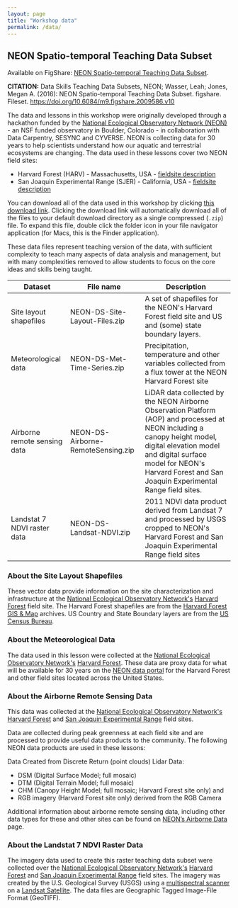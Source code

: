 ```yaml
---
layout: page
title: "Workshop data"
permalink: /data/
---
```


## NEON Spatio-temporal Teaching Data Subset

Available on FigShare: 
[NEON Spatio-temporal Teaching Data Subset](https://figshare.com/articles/Spatio_temporal_Series_Teaching_Data_Subsets/2009586).

**CITATION:** Data Skills Teaching Data Subsets, NEON; Wasser, Leah; Jones, Megan A. (2016): 
NEON Spatio-temporal Teaching Data Subset. figshare. Fileset. https://doi.org/10.6084/m9.figshare.2009586.v10 

The data and lessons in this workshop were originally developed through a hackathon funded by the [National Ecological Observatory Network (NEON)](https://www.neonscience.org/) - an NSF funded observatory in Boulder, Colorado - in collaboration with Data Carpentry, SESYNC and CYVERSE. NEON is collecting data for 30 years to help scientists understand
how our aquatic and terrestrial ecosystems are changing. The data used in these lessons cover two NEON field sites:
* Harvard Forest (HARV) - Massachusetts, USA - [fieldsite description](https://www.neonscience.org/field-sites/field-sites-map/HARV)
* San Joaquin Experimental Range (SJER) - California, USA - [fieldsite description](https://www.neonscience.org/field-sites/field-sites-map/SJER)
 
You can download all of the data used in this workshop by clicking 
[this download link](https://ndownloader.figshare.com/articles/2009586/versions/10). 
Clicking the download link will automatically download all of the files to your default download directory as a single compressed
(`.zip`) file. To expand this file, double click the folder icon in your file navigator application (for Macs, this is the Finder 
application).
 
These data files represent teaching version of the data, with sufficient complexity to teach many aspects of  data analysis and 
management, but with many complexities removed to allow students to focus on the core ideas and skills being taught.  
 
 | Dataset | File name | Description |
 | ---- | ------| ---- | 
 | Site layout shapefiles | NEON-DS-Site-Layout-Files.zip | A set of shapefiles for the NEON's Harvard Forest field site and US and (some) state boundary layers. | 
 | Meteorological data |  NEON-DS-Met-Time-Series.zip | Precipitation, temperature and other variables collected from a flux tower at the NEON Harvard Forest site
 | Airborne remote sensing data | NEON-DS-Airborne-RemoteSensing.zip | LiDAR data collected by the NEON Airborne Observation Platform (AOP) and processed at NEON including a canopy height model, digital elevation model and digital surface model for NEON's Harvard Forest and San Joaquin Experimental Range field sites. | 
 | Landstat 7 NDVI raster data | NEON-DS-Landsat-NDVI.zip | 2011 NDVI data product derived from Landsat 7 and processed by USGS cropped to NEON's Harvard Forest and San Joaquin Experimental Range field sites | 

### About the Site Layout Shapefiles
These vector data provide information on the site characterization and infrastructure at the 
[National Ecological Observatory Network's](https://www.neonscience.org/)
[Harvard Forest](https://www.neonscience.org/field-sites/field-sites-map/HARV) field site. 
The Harvard Forest shapefiles are from the [Harvard Forest GIS & Map](http://harvardforest.fas.harvard.edu/gis-maps/) archives. 
US Country and State Boundary layers are from the [US Census Bureau](https://www.census.gov/geo/maps-data/data/tiger-cart-boundary.html).

### About the Meteorological Data
The data used in this lesson were collected at the [National Ecological Observatory Network's](https://www.neonscience.org/) 
[Harvard Forest](https://www.neonscience.org/field-sites/field-sites-map/HARV). These data are proxy data for what will be available 
for 30 years on the [NEON data portal](http://data.neonscience.org/home) for the Harvard Forest and other field sites located across
the United States.

### About the Airborne Remote Sensing Data
This data was collected at the [National Ecological Observatory Network's](https://www.neonscience.org/) 
[Harvard Forest](https://www.neonscience.org/field-sites/field-sites-map/HARV) and 
[San Joaquin Experimental Range](https://www.neonscience.org/field-sites/field-sites-map/SJER) field sites. 

Data are collected during peak greenness at each field site and are processed to provide useful data products to the community. The following NEON data products are used in these lessons:

Data Created from Discrete Return (point clouds) Lidar Data:

* DSM (Digital Surface Model; full mosaic)
* DTM (Digital Terrain Model; full mosaic)
* CHM (Canopy Height Model; full mosaic; Harvard Forest site only)
and
* RGB imagery (Harvard Forest site only) derived from the RGB Camera

Additional information about airborne remote sensing data, including other data types for these and other sites can
be found on [NEON’s Airborne Data](https://www.neonscience.org/data-collection/airborne-remote-sensing) page.

### About the Landstat 7 NDVI Raster Data
The imagery data used to create this raster teaching data subset were collected over the 
[National Ecological Observatory Network's](https://www.neonscience.org/) 
[Harvard Forest](https://www.neonscience.org/field-sites/field-sites-map/HARV) 
and [San Joaquin Experimental Range](https://www.neonscience.org/field-sites/field-sites-map/SJER) field sites. 
The imagery was created by the U.S. Geological Survey (USGS) using a 
[multispectral scanner](http://eros.usgs.gov/#/Find_Data/Products_and_Data_Available/MSS) on a 
[Landsat Satellite](http://landsat.usgs.gov/). The data files are Geographic Tagged Image-File Format (GeoTIFF).
